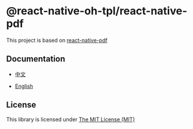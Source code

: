 # @react-native-oh-tpl/react-native-pdf

This project is based on [react-native-pdf](https://github.com/wonday/react-native-pdf)

## Documentation

- [中文](https://gitee.com/react-native-oh-library/usage-docs/blob/master/zh-cn/react-native-pdf.md)

- [English](https://gitee.com/react-native-oh-library/usage-docs/blob/master/en/react-native-pdf.md)

## License

This library is licensed under [The MIT License (MIT)](https://github.com/wonday/react-native-pdf/blob/master/LICENSE)